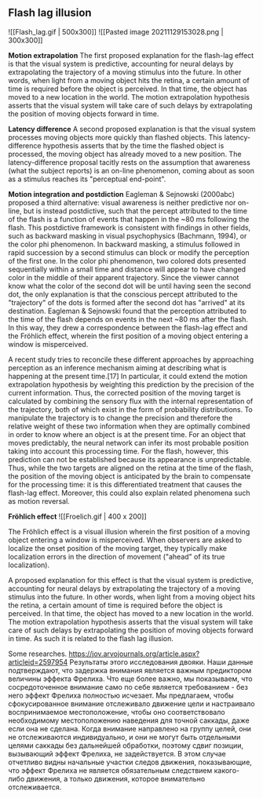 ## Flash lag illusion

![[Flash_lag.gif | 500x300]]
![[Pasted image 20211129153028.png | 300x300]]

**Motion extrapolation**
The first proposed explanation for the flash-lag effect is that the visual system is predictive, accounting for neural delays by extrapolating the trajectory of a moving stimulus into the future. In other words, when light from a moving object hits the retina, a certain amount of time is required before the object is perceived. In that time, the object has moved to a new location in the world. The motion extrapolation hypothesis asserts that the visual system will take care of such delays by extrapolating the position of moving objects forward in time.

**Latency difference**
A second proposed explanation is that the visual system processes moving objects more quickly than flashed objects. This latency-difference hypothesis asserts that by the time the flashed object is processed, the moving object has already moved to a new position. The latency-difference proposal tacitly rests on the assumption that awareness (what the subject reports) is an on-line phenomenon, coming about as soon as a stimulus reaches its "perceptual end-point".

**Motion integration and postdiction**
Eagleman & Sejnowski (2000abc) proposed a third alternative: visual awareness is neither predictive nor on-line, but is instead postdictive, such that the percept attributed to the time of the flash is a function of events that happen in the ~80 ms following the flash. This postdictive framework is consistent with findings in other fields, such as backward masking in visual psychophysics (Bachmann, 1994), or the color phi phenomenon. In backward masking, a stimulus followed in rapid succession by a second stimulus can block or modify the perception of the first one. In the color phi phenomenon, two colored dots presented sequentially within a small time and distance will appear to have changed color in the middle of their apparent trajectory. Since the viewer cannot know what the color of the second dot will be until having seen the second dot, the only explanation is that the conscious percept attributed to the "trajectory" of the dots is formed after the second dot has "arrived" at its destination. Eagleman & Sejnowski found that the perception attributed to the time of the flash depends on events in the next ~80 ms after the flash. In this way, they drew a correspondence between the flash-lag effect and the Fröhlich effect, wherein the first position of a moving object entering a window is misperceived.

A recent study tries to reconcile these different approaches by approaching perception as an inference mechanism aiming at describing what is happening at the present time.[17] In particular, it could extend the motion extrapolation hypothesis by weighting this prediction by the precision of the current information. Thus, the corrected position of the moving target is calculated by combining the sensory flux with the internal representation of the trajectory, both of which exist in the form of probability distributions. To manipulate the trajectory is to change the precision and therefore the relative weight of these two information when they are optimally combined in order to know where an object is at the present time. For an object that moves predictably, the neural network can infer its most probable position taking into account this processing time. For the flash, however, this prediction can not be established because its appearance is unpredictable. Thus, while the two targets are aligned on the retina at the time of the flash, the position of the moving object is anticipated by the brain to compensate for the processing time: it is this differentiated treatment that causes the flash-lag effect. Moreover, this could also explain related phenomena such as motion reversal.


**Fröhlich effect**
![[Froelich.gif | 400 x 200]]

The Fröhlich effect is a visual illusion wherein the first position of a moving object entering a window is misperceived. When observers are asked to localize the onset position of the moving target, they typically make localization errors in the direction of movement ("ahead" of its true localization).

A proposed explanation for this effect is that the visual system is predictive, accounting for neural delays by extrapolating the trajectory of a moving stimulus into the future. In other words, when light from a moving object hits the retina, a certain amount of time is required before the object is perceived. In that time, the object has moved to a new location in the world. The motion extrapolation hypothesis asserts that the visual system will take care of such delays by extrapolating the position of moving objects forward in time. As such it is related to the flash lag illusion.

Some researches.
https://jov.arvojournals.org/article.aspx?articleid=2597954
Результаты этого исследования двояки. Наши данные подтверждают, что задержка внимания является важным предиктором величины эффекта Фрелиха. Что еще более важно, мы показываем, что сосредоточенное внимание само по себе является требованием - без него эффект Фрелиха полностью исчезает. Мы предлагаем, чтобы сфокусированное внимание отслеживало движение цели и настраивало воспринимаемое местоположение, чтобы оно соответствовало необходимому местоположению наведения для точной саккады, даже если она не сделана. Когда внимание направлено на группу целей, они не отслеживаются индивидуально, и они не могут быть отдельными целями саккады без дальнейшей обработки, поэтому сдвиг позиции, вызывающий эффект Фрелиха, не задействуется. В этом случае отчетливо видны начальные участки следов движения, показывающие, что эффект Фрелиха не является обязательным следствием какого-либо движения, а только движения, которое внимательно отслеживается.